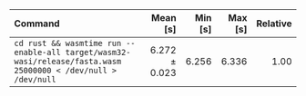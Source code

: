 | Command | Mean [s] | Min [s] | Max [s] | Relative |
|:---|---:|---:|---:|---:|
| `cd rust && wasmtime run --enable-all target/wasm32-wasi/release/fasta.wasm 25000000 < /dev/null > /dev/null` | 6.272 ± 0.023 | 6.256 | 6.336 | 1.00 |
